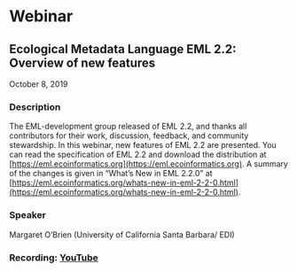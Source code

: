 # Webinar

## Ecological Metadata Language EML 2.2: Overview of new features

October 8, 2019

### Description

The EML-development group released of EML 2.2, and thanks all contributors for their work, discussion, feedback, and community stewardship. In this webinar, new features of EML 2.2 are presented. You can read the specification of EML 2.2 and download the distribution at [https://eml.ecoinformatics.org](https://eml.ecoinformatics.org). A summary of the changes is given in “What’s New in EML 2.2.0” at [https://eml.ecoinformatics.org/whats-new-in-eml-2-2-0.html](https://eml.ecoinformatics.org/whats-new-in-eml-2-2-0.html).

### Speaker

Margaret O’Brien (University of California Santa Barbara/ EDI)

### Recording: [YouTube](https://youtu.be/jSF9JS7kzv0)

<!-- Webinars -->

